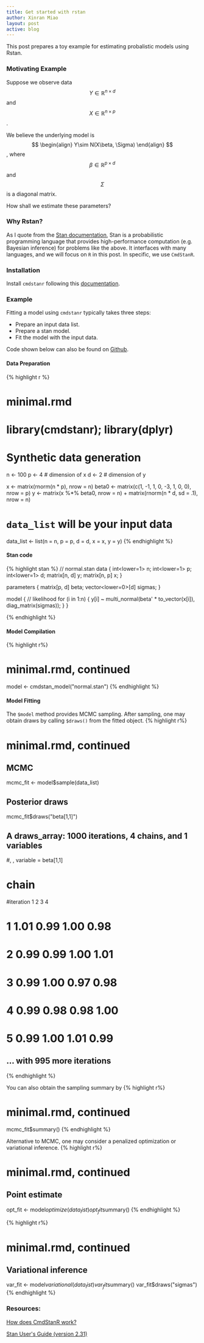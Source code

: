 ```yaml
---
title: Get started with rstan
author: Xinran Miao
layout: post
active: blog
---
```


This post prepares a toy example for estimating probalistic models using Rstan.

### Motivating Example
Suppose we observe data 
$$
Y \in\mathbb{R}^{n\times d}$$
and $$
X\in \mathbb{R}^{n\times p}
$$.


We believe the underlying model is
$$
\begin{align}
Y\sim N(X\beta, \Sigma)
\end{align}
$$,
where $$\beta\in\mathbb{R}^{p\times d}$$ and $$\Sigma$$ is a diagonal matrix.

How shall we estimate these parameters?

### Why Rstan?
As I quote from the [Stan documentation](https://mc-stan.org), Stan is a probabilistic programming language that provides high-performance computation (e.g. Bayesian inference) for problems like the above. It interfaces with many languages, and we will focus on `R` in this post. In specific, we use `CmdStanR`.

### Installation
Install `cmdstanr` following this [documentation](https://mc-stan.org/cmdstanr/).


### Example
Fitting a model using `cmdstanr` typically takes three steps:
* Prepare an input data list.
* Prepare a stan model.
* Fit the model with the input data.


Code shown below can also be found on [Github](https://github.com/XinranMiao/stan_example/tree/master/minimal).

#### Data Preparation

{% highlight r %}
# minimal.rmd
# library(cmdstanr); library(dplyr)

# Synthetic data generation
n <- 100
p <- 4 # dimension of x
d <- 2 # dimension of y

x <- matrix(rnorm(n * p), nrow = n)
beta0 <- matrix(c(1, -1, 1, 0, -3, 1, 0, 0), nrow = p)
y <- matrix(x %*% beta0, nrow = n) + matrix(rnorm(n * d, sd = .1), nrow = n)

# `data_list` will be your input data
data_list <- list(n = n, p = p, d = d,
                  x = x, y = y)
{% endhighlight %}





#### Stan code
{% highlight stan %}
// normal.stan
data {
  int<lower=1> n;
  int<lower=1> p;
  int<lower=1> d;
  matrix[n, d] y;
  matrix[n, p] x;
}

parameters {
  matrix[p, d] beta;
  vector<lower=0>[d] sigmas;
}

model {
  // likelihood
  for (i in 1:n) {
    y[i] ~ multi_normal(beta' * to_vector(x[i]), diag_matrix(sigmas));
  }
}

{% endhighlight %}

#### Model Compilation

{% highlight r%}
# minimal.rmd, continued
model <- cmdstan_model("normal.stan")
{% endhighlight %}


#### Model Fitting
The `$model` method provides MCMC sampling. After sampling, one may obtain draws by calling `$draws()` from the fitted object.
{% highlight r%}
# minimal.rmd, continued
## MCMC
mcmc_fit <- model$sample(data_list)
## Posterior draws
mcmc_fit$draws("beta[1,1]")

## A draws_array: 1000 iterations, 4 chains, and 1 variables
#, , variable = beta[1,1]

#         chain
#iteration    1    2    3    4
#        1 1.01 0.99 1.00 0.98
#        2 0.99 0.99 1.00 1.01
#        3 0.99 1.00 0.97 0.98
#        4 0.99 0.98 0.98 1.00
#        5 0.99 1.00 1.01 0.99

## ... with 995 more iterations
{% endhighlight %}


You can also obtain the sampling summary by
{% highlight r%}
# minimal.rmd, continued
mcmc_fit$summary()
{% endhighlight %}






Alternative to MCMC, one may consider a penalized optimization or variational inference.
{% highlight r%}
# minimal.rmd, continued
## Point estimate
opt_fit <- model$optimize(data_list)
opt_fit$summary()
{% endhighlight %}



{% highlight r%}
# minimal.rmd, continued
## Variational inference
var_fit <- model$variational(data_list)
var_fit$summary()
var_fit$draws("sigmas")
{% endhighlight %}


### Resources:

[How does CmdStanR work?](https://mc-stan.org/cmdstanr/articles/cmdstanr-internals.html)

[Stan User's Guide (version 2.31)](https://mc-stan.org/docs/stan-users-guide/index.html)
